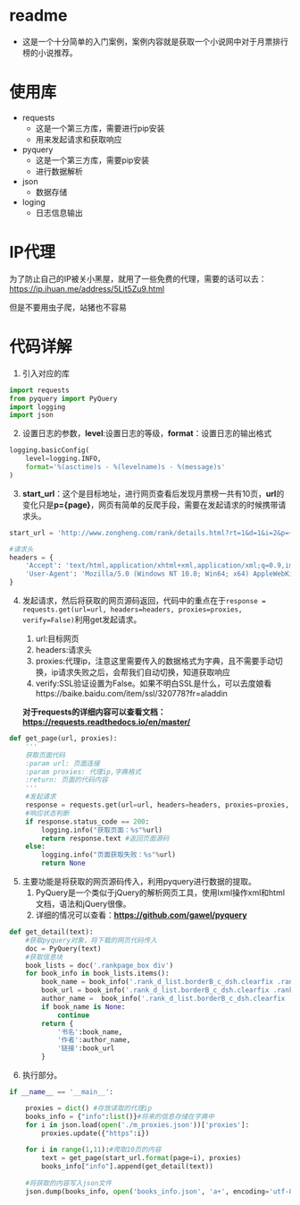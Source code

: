 # readme

- 这是一个十分简单的入门案例，案例内容就是获取一个小说网中对于月票排行榜的小说推荐。

# 使用库

- requests
  - 这是一个第三方库，需要进行pip安装
  - 用来发起请求和获取响应
- pyquery
  - 这是一个第三方库，需要pip安装
  - 进行数据解析
- json
  - 数据存储
- loging
  - 日志信息输出

# IP代理

为了防止自己的IP被关小黑屋，就用了一些免费的代理，需要的话可以去：https://ip.ihuan.me/address/5Lit5Zu9.html

但是不要用虫子爬，站猪也不容易

# 代码详解

1. 引入对应的库

```python
import requests
from pyquery import PyQuery
import logging
import json
```

2. 设置日志的参数，**level**:设置日志的等级，**format**：设置日志的输出格式

```python
logging.basicConfig(
    level=logging.INFO,
    format='%(asctime)s - %(levelname)s - %(message)s'
)
```

3. **start_url**：这个是目标地址，进行网页查看后发现月票榜一共有10页，**url**的变化只是**p={page}**，网页有简单的反爬手段，需要在发起请求的时候携带请求头。

```python
start_url = 'http://www.zongheng.com/rank/details.html?rt=1&d=1&i=2&p={page}'#网页地址

#请求头
headers = {
    'Accept': 'text/html,application/xhtml+xml,application/xml;q=0.9,image/avif,image/webp,image/apng,*/*;q=0.8,application/signed-exchange;v=b3;q=0.9',
    'User-Agent': 'Mozilla/5.0 (Windows NT 10.0; Win64; x64) AppleWebKit/537.36 (KHTML, like Gecko) Chrome/87.0.4280.88 Safari/537.36',
}
```

4. 发起请求，然后将获取的网页源码返回，代码中的重点在于```response = requests.get(url=url, headers=headers, proxies=proxies,  verify=False)```利用get发起请求。

   1. url:目标网页
   2. headers:请求头
   3. proxies:代理ip，注意这里需要传入的数据格式为字典，且不需要手动切换，ip请求失败之后，会帮我们自动切换，知道获取响应
   4. verify:SSL验证设置为False。如果不明白SSL是什么，可以去度娘看https://baike.baidu.com/item/ssl/320778?fr=aladdin

   **对于requests的详细内容可以查看文档：https://requests.readthedocs.io/en/master/**

```python
def get_page(url, proxies):
    '''
    获取页面代码
    :param url: 页面连接
    :param proxies: 代理ip,字典格式
    :return: 页面的代码内容
    '''
    #发起请求
    response = requests.get(url=url, headers=headers, proxies=proxies,  verify=False)
    #响应状态判断
    if response.status_code == 200:
        logging.info("获取页面：%s"%url)
        return response.text #返回页面源码
    else:
        logging.info("页面获取失败：%s"%url)
        return None
```

5. 主要功能是将获取的网页源码传入，利用pyquery进行数据的提取。
   1. PyQuery是一个类似于jQuery的解析网页工具，使用lxml操作xml和html文档，语法和jQuery很像。
   2. 详细的情况可以查看：**https://github.com/gawel/pyquery**

```python
def get_detail(text):
    #获取pyquery对象，将下载的网页代码传入
    doc = PyQuery(text)
    #获取信息块
    book_lists = doc('.rankpage_box div')
    for book_info in book_lists.items():
        book_name = book_info('.rank_d_list.borderB_c_dsh.clearfix .rank_d_book_intro.fl .rank_d_b_name').attr('title')
        book_url = book_info('.rank_d_list.borderB_c_dsh.clearfix .rank_d_book_intro.fl .rank_d_b_name a').attr('href')
        author_name =  book_info('.rank_d_list.borderB_c_dsh.clearfix .rank_d_book_intro.fl .rank_d_b_cate').attr('title')
        if book_name is None:
            continue
        return {
            '书名':book_name,
            '作者':author_name,
            '链接':book_url
        }
```

6. 执行部分。

```python
if __name__ == '__main__':

    proxies = dict() #存放读取的代理ip
    books_info = {"info":list()}#将来的信息存储在字典中
    for i in json.load(open('./m_proxies.json'))['proxies']:
        proxies.update({"https":i})
        
    for i in range(1,11):#爬取10页的内容
        text = get_page(start_url.format(page=i), proxies)
        books_info["info"].append(get_detail(text))
    
    #将获取的内容写入json文件
    json.dump(books_info, open('books_info.json', 'a+', encoding='utf-8'), ensure_ascii=False, indent=4)
```


